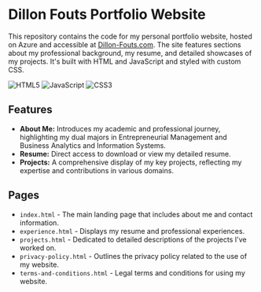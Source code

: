 # Dillon Fouts Portfolio Website

This repository contains the code for my personal portfolio website, hosted on Azure and accessible at [Dillon-Fouts.com](https://www.dillon-fouts.com/). The site features sections about my professional background, my resume, and detailed showcases of my projects. It's built with HTML and JavaScript and styled with custom CSS.

![HTML5](https://img.shields.io/badge/HTML5-E34F26?style=for-the-badge&logo=html5&logoColor=white)
![JavaScript](https://img.shields.io/badge/JavaScript-F7DF1E?style=for-the-badge&logo=javascript&logoColor=black)
![CSS3](https://img.shields.io/badge/CSS3-1572B6?style=for-the-badge&logo=css3&logoColor=white)

## Features

- **About Me:** Introduces my academic and professional journey, highlighting my dual majors in Entrepreneurial Management and Business Analytics and Information Systems.
- **Resume:** Direct access to download or view my detailed resume.
- **Projects:** A comprehensive display of my key projects, reflecting my expertise and contributions in various domains.

## Pages

- `index.html` - The main landing page that includes about me and contact information.
- `experience.html` - Displays my resume and professional experiences.
- `projects.html` - Dedicated to detailed descriptions of the projects I've worked on.
- `privacy-policy.html` - Outlines the privacy policy related to the use of my website.
- `terms-and-conditions.html` - Legal terms and conditions for using my website.
